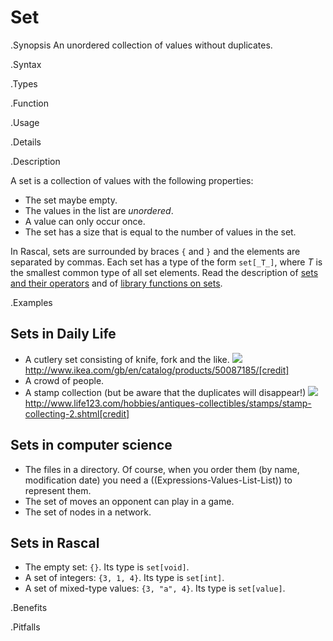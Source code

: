 # Set

.Synopsis
An unordered collection of values without duplicates.

.Syntax

.Types

.Function
       
.Usage

.Details

.Description

A set is a collection of values with the following properties:

*  The set maybe empty.
*  The values in the list are _unordered_.
*  A value can only occur once.
*  The set has a size that is equal to the number of values in the set.


In Rascal, sets are surrounded by braces `{` and `}` and the elements are separated by commas.
Each set has a type of the form `set[_T_]`, where _T_ is the smallest common type of all set elements.
Read the description of [sets and their operators]((Rascal:Values-Set))
and of [library functions on sets]((Libraries:Prelude-Set)).

.Examples

## Sets in Daily Life

*  A cutlery set consisting of knife, fork and the like.
   ![]((cutlery-set.jpg))
   http://www.ikea.com/gb/en/catalog/products/50087185/[credit]
*  A crowd of people.
*  A stamp collection (but be aware that the duplicates will disappear!)
   ![]((stamp-collecting.jpg))
   http://www.life123.com/hobbies/antiques-collectibles/stamps/stamp-collecting-2.shtml[credit]

## Sets in computer science


*  The files in a directory. Of course, when you order them (by name, modification date) you need a ((Expressions-Values-List-List)) to represent them.
*  The set of moves an opponent can play in a game.
*  The set of nodes in a network.


## Sets in Rascal

*  The empty set: `{}`. Its type is `set[void]`.
*  A set of integers: `{3, 1, 4}`. Its type is `set[int]`.
*  A set of mixed-type values: `{3, "a", 4}`. Its type is `set[value]`.

.Benefits

.Pitfalls

